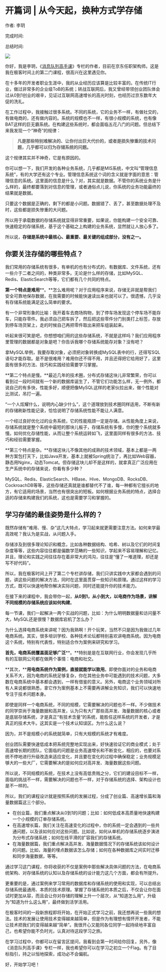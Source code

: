# 开篇词 \| 从今天起，换种方式学存储

作者: 李玥

完成时间:

总结时间:

![](<https://static001.geekbang.org/resource/image/d2/ca/d2b69e9808be4984e4b162752ea7c5ca.jpg>)

<audio><source src="https://static001.geekbang.org/resource/audio/bc/8b/bc25f54e2bbf0a70d45e0e67935f168b.mp3" type="audio/mpeg"></audio>

你好，我是李玥，《[消息队列高手课](<https://time.geekbang.org/column/intro/212?utm_term=zeusI4EZD&utm_source=geektime&utm_medium=cunchu>)》专栏的作者，目前在京东任职架构师。这是我在极客时间上的第二门课程，很高兴在这里遇见你。

在十多年的开发者职业生涯中，我的从业经历应该算是比较丰富的。在传统IT行业，做过非常多的企业级ToB的系统；转战互联网后，我又曾经带领创业团队体会过从0到1创业的艰辛，见证过互联网高速增长的高光时刻，也经历过京东数年大促的洗礼。

在工作过程中，我接触过很多系统。不同的系统，它的业务不一样，有做社交的，有做电商的，还有做内容的。系统的规模也不一样，有很小规模的系统，也有像BAT这样的巨无霸系统。在构建这些系统时，都会面临五花八门的问题。但总结下来我发现一个“神奇”的规律：

> **凡是那些特别难解决的、让你付出巨大代价的，或者是损失惨重的技术问题，几乎都可以归为存储系统的问题。**

这个规律其实并不神奇，它是有原因的。

你可以想一下，我们开发的各种业务系统，几乎都是MIS系统，中文叫“管理信息系统”，有的大学还有这个专业。管理信息系统这个词的含义就是字面的意思：管理信息的系统。这里面的信息是什么？对，其实就是数据。不管你的系统业务是什么样的，最终都要落到对信息的管理，或者通俗点儿说，你系统的业务功能最终的结果就是数据。

<!-- [[[read_end]]] -->

只要这个数据是正确的，剩下的都是小问题。数据错了、丢了，甚至数据处理不及时，这些都是损失惨重的大问题。

所以用于承载数据的存储系统就显得非常重要，如果说，你能构建一个安全可靠、快速稳定的存储系统，基于这个基础之上构建的业务系统，显然就让人放心多了。

所以说，**存储是系统中最核心、最重要、最关键的组成部分，没有之一。**

## 你要关注存储的哪些特点？

我们常用的存储系统有很多，有单机的也有分布式的，有数据库、文件系统，还有一些介于二者之间的，种类非常多。无论是什么样的存储，比如MySQL、Redis、ElasticSearch等等，它们都有几个共同的特点。

**第一个特点是难用****。**怎么难用呢？对于应用程序来说，存储无非就是帮我们安全可靠地保存数据，在我需要的时候能快速读出来也就可以了。很遗憾，几乎没有存储系统能满足这么简单的要求。

有一个非常形象的比喻：我开着车去商场购物，到了停车场发现这个停车场不能存车，只能存零件。我必须自己把车拆了，然后把这些零件分门别类打上标签，存放到停车场货架上，走的时候自己再把零件取出来把车组装起来。

听起来很可笑是吧，你想想咱们用的这些存储系统，不就是这样吗？我们应用程序里管理的数据都是对象是吧？你告诉我哪个存储系统能存对象？没有吧？

拿MySQL举例，我要存取对象，必须把对象转换成MySQL表中的行，还得写SQL语句才能存取。是不是很难用？难用你还不得不用，并且还得把它给用好了，这里面有很多的方法、技巧和实践经验需要学习掌握。

**第二个特点是慢。**最近几年的技术圈，分布式存储这块儿非常繁荣，你可以看到过一段时间就有一个新的数据库诞生了，不管它们功能怎么样，无一例外，都说自己的有多快，性能多好，顺便把像MySQL这样的老家伙拉出来，做个性能对比测试，吊打一遍。

“一个人炫耀什么，说明内心缺少什么”，这个道理放到技术圈同样适用，不断有新的存储刷新性能记录，恰恰说明了存储系统性能不能让人满意。

一个经过良好优化过的业务系统，它的性能瓶颈一定是存储。从性能角度上来说，存储系统就是整个系统中最短的那块儿板子，存储系统有多慢，你的整个系统就多慢。如何优化存储性能，从而让整个系统运转如飞，这里面同样有很多的方法、技巧和经验需要掌握。

**第三个特点是杂。**存储这块儿不像其他的成熟的技术领域，基本上都是一两种方案包打天下，比如Java开发，基本上就被Spring统治了，再比如Web容器，静态用Nginx，动态Tomcat。但存储这块儿却不是这样的，就拿真正广泛应用在生产系统中的存储来说，你看有多少种？

MySQL、Redis、ElasticSearch、HBase、Hive、MongoDB、RocksDB、CockroachDB等等，这些存储还真就是谁都替代不了谁，每一种都有它擅长的地方，有它适用的场景，当然也有很突出的短板。如何根据业务系统的特点，选择合适的存储来构建我们的系统，这也是需要学习和掌握的。

## 学习存储的最佳姿势是什么样的？

既然存储有“难用、慢、杂”这几大特点，学习起来就更需要注意方法。如何来学最高效呢？我认为是实战，从问题入手。

存储涉及到很多理论知识和概念，比如各种数据结构、哈希、树以及它们的时间复杂度等等，这些内容往往都是偏数学范畴的一些知识，学起来不容易理解和记忆。并且，理论和实践之间往往存在着非常大的鸿沟，往往是“懂了一堆道理，却还是写不好代码”。

所以，我在极客时间上开了第二个专栏讲存储，我们只讲实践中大家都会遇到的问题，讲这些问题的解决方法，同时在这里面贯穿一些知识和原理。通过这样的学习方式，既可以快速地帮你解决实际问题，同时还能提升你的技术能力。

在接下来的课程中，我会带你一起，**从0到1，从小到大，以电商作为场景，讲解不同规模的存储系统应该如何构建**。

每一节课，我们一起解决一两个实战的问题，比如：为什么明明数据量和访问量不大，MySQL还是很慢？数据库宕机了怎么办？

为什么选择电商系统来讲呢？因为我熟啊！开个玩笑，当然不只是因为我做过几年电商系统。其实，很多培训学校、各种技术论坛都特别喜欢讲电商系统。因为电商这个系统，特别有代表性，特别适合作为案例来研究和学习。

**首先，电商系统覆盖面足够广泛****。**特别是是在互联网行业，你会发现几乎所有的互联网公司都在做两个事情：电商和社交。

**其次，****用电商系统作为案例，直接就能学以致用**。即使你面对的业务和电商关系不大，因为电商的系统足够复杂，你在其他业务中可能遇到的技术问题，大多数在电商系统中基本都会遇到，一样有借鉴的意义。另外，电商这个业务领域对所有人来说都很熟悉，拿它作为案例基本上不需要再讲解业务知识，我们可以快速地专注于技术问题本身。

即使是同样一个电商系统，不同的规模，它需要解决的问题也不一样。不少做技术的同学崇尚于海量数据和高并发，认为只有大厂那些高并发、海量数据的核心或者是底层存储系统，才是真正“有技术含量”的系统，能胜任这样系统的开发者，才是真正的技术大牛。这其实是一个技术认知误区。为什么这么说？

因为，并不是规模小的系统就简单，只有大规模的系统才有难度。

创业团队需要快速低成本把系统完整地实现出来，好快速验证它的商业模式；处于高速增长期的团队，它面临的问题是业务高速增长和不断变化，相应的，也要对系统不停地进行升级改造来适应变化，并且要在变化的过程中确保稳定；业务规模足够大的一些大厂，它需要解决的是如何应对高并发、海量数据这些问题。

所以说，不同规模的系统，在技术上没有高低贵贱之分，它们的建设目标不一样，面临的挑战不一样，需要解决的问题也不一样，对于存储系统的选择、架构设计也是不一样的。

所以，我们的课程设计就是按照系统的发展过程，分成了创业篇、高速增长篇和海量数据篇这三个部分。

- 在创业篇，我们重点解决从0到1的问题；比如：如何低成本高质量地快速构建一个小规模的订单存储系统。
- 在高速增长篇，我们关注在高速变化的过程中，你的系统一定会遇到的一些共通问题，以及该如何应对这些问题。比如说，如何从单机的存储系统逐步演进为分布式存储系统；如何在线平滑的扩容我们的存储系统。
- 在海量数据篇，我们重点解决高并发、海量数据情况下的存储系统该如何设计的问题。比如，海量的埋点数据该怎么存储；如何在各种数据库之间实时迁移和同步海量数据，等等。

<!-- -->

通过学习这门课程，你将收获的不仅是案例中那些解决具体问题的方法，在电商系统架构、对存储系统的认知以及存储系统的设计能力这几个方面，都会有所提升。

更重要的是，通过案例来学习常用的数据库和存储系统的使用和实现，可以总结出存储系统最通用、本质的技术原理。掌握了存储系统的本质之后，不仅会让你在面试时更加从容，而且会让你对存储的理解上升一个层次，从“知道怎么用”，升级为“知道为什么这么用”，最终做到活学活用。

在极客时间的一段新旅程即将开始，在开始正式学习之前，我还想再说一些我的想法。技术的发展让使用技术变得越来越简单，但是作为有理想有情怀开发者，不能让技术把我们的变得越来越“简单”。我很开心又能同各位同学一起持续地丰富自己，也希望你能不负时光，认真对待这段学习之旅。

在学习过程中，你都可以在留言区提问，我看到会第一时间给你回复。另外，像《消息队列高手课》专栏一样，我也希望你可以在学习之初立一个Flag。有了目标指引，持之以恒地探索，成功必不会偏航。

好，开始学习吧！


